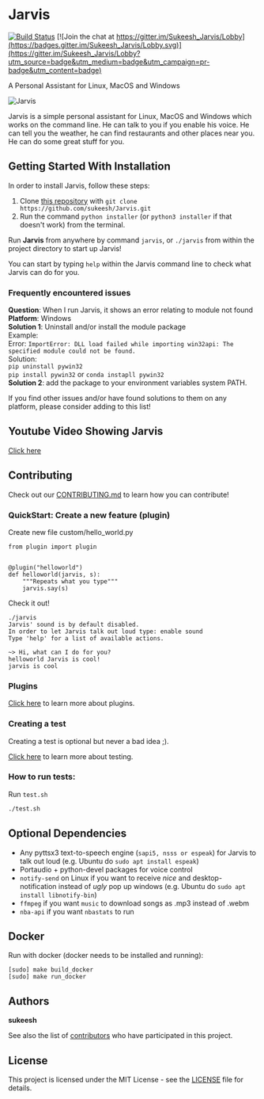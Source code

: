 # Jarvis

[![Build Status](https://travis-ci.org/sukeesh/Jarvis.svg?branch=master)](https://travis-ci.org/sukeesh/Jarvis) [![Join the chat at https://gitter.im/Sukeesh_Jarvis/Lobby](https://badges.gitter.im/Sukeesh_Jarvis/Lobby.svg)](https://gitter.im/Sukeesh_Jarvis/Lobby?utm_source=badge&utm_medium=badge&utm_campaign=pr-badge&utm_content=badge)

A Personal Assistant for Linux, MacOS and Windows

![Jarvis](http://i.imgur.com/xZ8x9ES.jpg)

Jarvis is a simple personal assistant for Linux, MacOS and Windows which works on the command line. He can talk to you if you enable his voice. He can tell you the weather, he can find restaurants and other places near you. He can do some great stuff for you.

## Getting Started With Installation

In order to install Jarvis, follow these steps:
1. Clone [this repository](https://github.com/sukeesh/Jarvis.git) with `git clone https://github.com/sukeesh/Jarvis.git`
2. Run the command `python installer` (or `python3 installer` if that doesn't work) from the terminal.

Run **Jarvis** from anywhere by command `jarvis`, or `./jarvis` from within the project directory to start up Jarvis!

You can start by typing `help` within the Jarvis command line to check what Jarvis can do for you.

### Frequently encountered issues
**Question**: When I run Jarvis, it shows an error relating to module not found<br>
**Platform**: Windows<br>
**Solution 1**: Uninstall and/or install the module package<br>
Example:<br>
Error: `ImportError: DLL load failed while importing win32api: The specified module could not be found.`<br>
Solution:<br>
`pip uninstall pywin32`<br>
`pip install pywin32` or `conda instapll pywin32`<br>
**Solution 2**: add the package to your environment variables system PATH.<br>


If you find other issues and/or have found solutions to them on any platform, please consider adding to this list!

## Youtube Video Showing Jarvis

[Click here](https://www.youtube.com/watch?v=PR-nxqmG3V8)

## Contributing

Check out our [CONTRIBUTING.md](CONTRIBUTING.md) to learn how you can contribute!

### QuickStart: Create a new feature (plugin)

Create new file custom/hello_world.py

```
from plugin import plugin


@plugin("helloworld")
def helloworld(jarvis, s):
    """Repeats what you type"""
    jarvis.say(s)
```

Check it out!
```
./jarvis
Jarvis' sound is by default disabled.
In order to let Jarvis talk out loud type: enable sound
Type 'help' for a list of available actions.

~> Hi, what can I do for you?
helloworld Jarvis is cool!
jarvis is cool
```

### Plugins

[Click here](doc/PLUGINS.md) to learn more about plugins.

### Creating a test

Creating a test is optional but never a bad idea ;).

[Click here](doc/TESTING.md) to learn more about testing.

### How to run tests:

 Run `test.sh`
 ```bash
 ./test.sh
 ```
## Optional Dependencies

- Any pyttsx3 text-to-speech engine (``sapi5, nsss or espeak``) for Jarvis to talk out loud (e.g. Ubuntu do ``sudo apt install espeak``)
- Portaudio + python-devel packages for voice control
- ``notify-send`` on Linux if you want to receive *nice* and desktop-notification instead of *ugly* pop up windows (e.g. Ubuntu do ``sudo apt install libnotify-bin``)
- ``ffmpeg`` if you want ``music`` to download songs as .mp3 instead of .webm
- ``nba-api`` if you want ``nbastats`` to run

## Docker

Run with docker (docker needs to be installed and running):

```
[sudo] make build_docker
[sudo] make run_docker
```

## Authors

 **sukeesh**

See also the list of [contributors](https://github.com/sukeesh/Jarvis/graphs/contributors) who have participated in this project.

## License

This project is licensed under the MIT License - see the [LICENSE](LICENSE) file for details.
